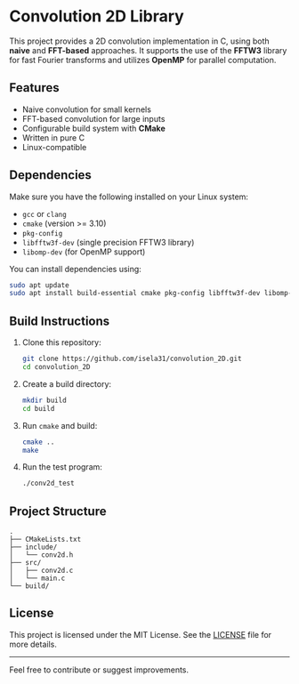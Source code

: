 # Convolution 2D Library

This project provides a 2D convolution implementation in C, using both **naive** and **FFT-based** approaches. It supports the use of the **FFTW3** library for fast Fourier transforms and utilizes **OpenMP** for parallel computation.

## Features

- Naive convolution for small kernels
- FFT-based convolution for large inputs
- Configurable build system with **CMake**
- Written in pure C
- Linux-compatible

## Dependencies

Make sure you have the following installed on your Linux system:

- `gcc` or `clang`
- `cmake` (version >= 3.10)
- `pkg-config`
- `libfftw3f-dev` (single precision FFTW3 library)
- `libomp-dev` (for OpenMP support)

You can install dependencies using:

```bash
sudo apt update
sudo apt install build-essential cmake pkg-config libfftw3f-dev libomp-dev
```

## Build Instructions

1. Clone this repository:
   ```bash
   git clone https://github.com/isela31/convolution_2D.git
   cd convolution_2D
   ```

2. Create a build directory:
   ```bash
   mkdir build
   cd build
   ```

3. Run `cmake` and build:
   ```bash
   cmake ..
   make
   ```

4. Run the test program:
   ```bash
   ./conv2d_test
   ```

## Project Structure

```
.
├── CMakeLists.txt
├── include/
│   └── conv2d.h
├── src/
│   ├── conv2d.c
│   └── main.c
└── build/
```

## License

This project is licensed under the MIT License. See the [LICENSE](LICENSE) file for more details.

---

Feel free to contribute or suggest improvements. 
